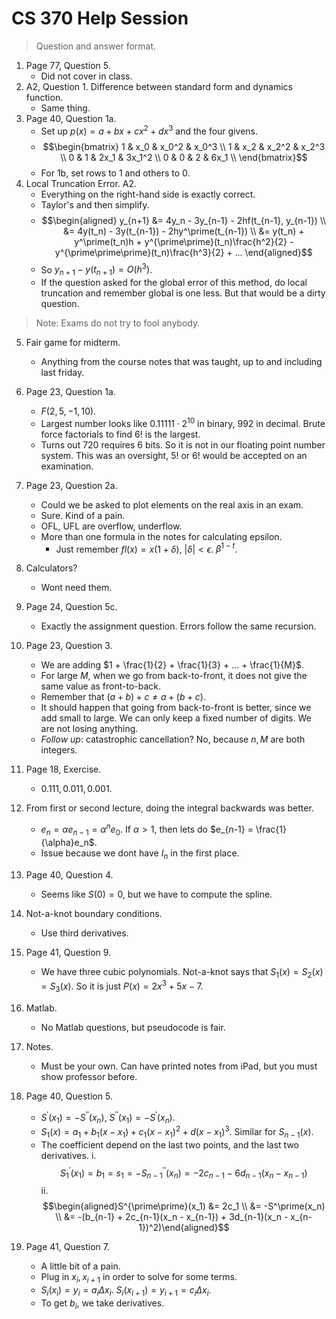 CS 370 Help Session
=

> Question and answer format.

1. Page 77, Question 5.
    - Did not cover in class.
2. A2, Question 1. Difference between standard form and dynamics function.
    - Same thing.
3. Page 40, Question 1a.
    - Set up $p(x) = a + bx + cx^2 + dx^3$ and the four givens.
    - $$\begin{bmatrix}
    1 & x_0 & x_0^2 & x_0^3 \\
    1 & x_2 & x_2^2 & x_2^3 \\
    0 & 1 & 2x_1 & 3x_1^2 \\
    0 & 0 & 2 & 6x_1 \\
    \end{bmatrix}$$
    - For 1b, set rows to 1 and others to 0.
4. Local Truncation Error. A2.
    - Everything on the right-hand side is exactly correct.
    - Taylor's and then simplify.
    - $$\begin{aligned}
    y_{n+1} &= 4y_n - 3y_{n-1} - 2hf(t_{n-1}, y_{n-1}) \\
    &= 4y(t_n) - 3y(t_{n-1}) - 2hy^\prime(t_{n-1}) \\
    &= y(t_n) + y^\prime(t_n)h + y^{\prime\prime}(t_n)\frac{h^2}{2} - y^{\prime\prime\prime}(t_n)\frac{h^3}{2} + ...
    \end{aligned}$$
    - So $y_{n+1} - y(t_{n+1}) = O(h^3)$.
    - If the question asked for the global error of this method, do local truncation and remember global is one less. But that would be a dirty question.

> Note: Exams do not try to fool anybody.
    
5. Fair game for midterm.
    - Anything from the course notes that was taught, up to and including last friday.

6. Page 23, Question 1a.
    - $F(2, 5, -1, 10)$.
    - Largest number looks like $0.11111 \cdot 2^{10}$ in binary, $992$ in decimal. Brute force factorials to find $6!$ is the largest.
    - Turns out $720$ requires 6 bits. So it is not in our floating point number system. This was an oversight, $5!$ or $6!$ would be accepted on an examination.
7. Page 23, Question 2a.
    - Could we be asked to plot elements on the real axis in an exam.
    - Sure. Kind of a pain.
    - OFL, UFL are overflow, underflow.
    - More than one formula in the notes for calculating epsilon.
        - Just remember $fl(x) = x(1 + \delta)$, $|\delta| < \epsilon$. $\beta^{1-t}$.
8. Calculators?
    - Wont need them.
9. Page 24, Question 5c.
    - Exactly the assignment question. Errors follow the same recursion.
10. Page 23, Question 3.
    - We are adding $1 + \frac{1}{2} + \frac{1}{3} + ... + \frac{1}{M}$.
    - For large $M$, when we go from back-to-front, it does not give the same value as front-to-back.
    - Remember that $(a + b) + c \neq a + (b + c)$.
    - It should happen that going from back-to-front is better, since we add small to large. We can only keep a fixed number of digits. We are not losing anything.
    - *Follow up*: catastrophic cancellation? No, because $n, M$ are both integers.
11. Page 18, Exercise.
    - $0.111, 0.011, 0.001$.
12. From first or second lecture, doing the integral backwards was better.
    - $e_n = \alpha e_{n-1} = \alpha^n e_0$. If $\alpha > 1$, then lets do $e_{n-1} = \frac{1}{\alpha}e_n$.
    - Issue because we dont have $I_{n}$ in the first place.
13. Page 40, Question 4.
    - Seems like $S(0) = 0$, but we have to compute the spline.
14. Not-a-knot boundary conditions.
    - Use third derivatives.
15. Page 41, Question 9.
    - We have three cubic polynomials. Not-a-knot says that $S_1(x) = S_2(x) = S_3(x)$. So it is just $P(x) = 2x^3 + 5x - 7$.
16. Matlab.
    - No Matlab questions, but pseudocode is fair.
17. Notes.
    - Must be your own. Can have printed notes from iPad, but you must show professor before.
18. Page 40, Question 5.
    - $S^\prime(x_1) = -S^{\prime\prime}(x_n)$, $S^{\prime\prime}(x_1) = -S^{\prime}(x_n)$.
    - $S_1(x) = a_1 + b_1(x - x_1) + c_1(x-x_1)^2 + d(x-x_1)^3$. Similar for $S_{n-1}(x)$.
    - The coefficient depend on the last two points, and the last two derivatives.
        i. $$S_1^\prime(x_1) = b_1 = s_1 = -S^{\prime\prime}_{n-1}(x_n) = -2c_{n-1} - 6d_{n-1}(x_n - x_{n-1})$$
        ii. $$\begin{aligned}S^{\prime\prime}(x_1) &= 2c_1 \\ &= -S^\prime(x_n) \\ &= -(b_{n-1} + 2c_{n-1}(x_n - x_{n-1}) + 3d_{n-1}(x_n - x_{n-1})^2)\end{aligned}$$
19. Page 41, Question 7.
    - A little bit of a pain.
    - Plug in $x_i, x_{i+1}$ in order to solve for some terms.
    - $S_i(x_i) = y_i = a_i \Delta x_i$. $S_i(x_{i+1}) = y_{i+1} = c_i \Delta x_i$.
    - To get $b_i$, we take derivatives.
